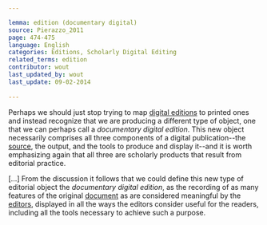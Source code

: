 ```yaml
---

lemma: edition (documentary digital)
source: Pierazzo_2011
page: 474-475 
language: English
categories: Editions, Scholarly Digital Editing
related_terms: edition
contributor: wout
last_updated_by: wout
last_update: 09-02-2014
        
---
```


Perhaps we should just stop trying to map [digital editions](editionDigital.html) to printed ones and instead recognize that we are producing a different type of object, one that we can perhaps call a _documentary digital edition_. This new object necessarily comprises all three components of a digital publication--the [source](textSource.html), the output, and the tools to produce and display it--and it is worth emphasizing again that all three are scholarly products that result from editorial practice.

[...] From the discussion it follows that we could define this new type of editorial object the _documentary digital edition_, as the recording of as many features of the original [document](document.html) as are considered meaningful by the [editors](editorScholarly.html), displayed in all the ways the editors consider useful for the readers, including all the tools necessary to achieve such a purpose.

